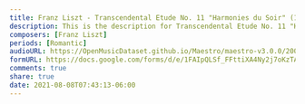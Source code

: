 ```yaml
---
title: Franz Liszt - Transcendental Etude No. 11 "Harmonies du Soir" (1)
description: This is the description for Transcendental Etude No. 11 "Harmonies du Soir" by Franz Liszt
composers: [Franz Liszt]
periods: [Romantic]
audioURL: https://OpenMusicDataset.github.io/Maestro/maestro-v3.0.0/2008/MIDI-Unprocessed_04_R3_2008_01-07_ORIG_MID--AUDIO_04_R3_2008_wav--7.midi
formURL: https://docs.google.com/forms/d/e/1FAIpQLSf_FFttiXA4Ny2j7oKzTAFndY7RBh5Fue8J8R1OYx3Z8TS1Hw/viewform
comments: true
share: true
date: 2021-08-08T07:43:13-06:00
---
```

